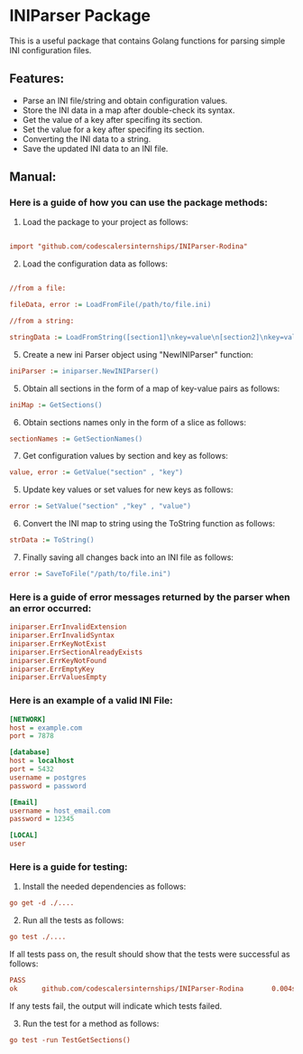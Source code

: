 # __INIParser Package__

This is a useful package that contains Golang functions for parsing simple INI configuration files.

## __Features:__
- Parse an INI file/string and obtain configuration values.
- Store the INI data in a map after double-check its syntax.
- Get the value of a key after specifing its section.
- Set the value for a key after specifing its section.
- Converting the INI data to a string.
- Save the updated INI data to an INI file.


## __Manual:__

### __Here is a guide of how you can use the package methods:__


1. Load the package to your project as follows:
```ini

import "github.com/codescalersinternships/INIParser-Rodina"
```

2. Load the configuration data as follows:
```ini

//from a file:

fileData, error := LoadFromFile(/path/to/file.ini)

//from a string:

stringData := LoadFromString([section1]\nkey=value\n[section2]\nkey=value\n..etc)
```

5. Create a new ini Parser object using "NewINIParser" function:
```ini
iniParser := iniparser.NewINIParser()
```

5. Obtain all sections in the form of a map of key-value pairs as follows:
```ini
iniMap := GetSections()
```

6. Obtain sections names only in the form of a slice as follows:
```ini
sectionNames := GetSectionNames()
```

7. Get configuration values by section and key as follows:
```ini
value, error := GetValue("section" , "key")
```

5. Update key values or set values for new keys as follows:
```ini
error := SetValue("section" ,"key" , "value")
```

6. Convert the INI map to string using the ToString function as follows:
```ini
strData := ToString()
```

7. Finally saving all changes back into an INI file as follows:
```ini
error := SaveToFile("/path/to/file.ini")
```

### __Here is a guide of error messages returned by the parser when an error occurred:__
```ini
iniparser.ErrInvalidExtension
iniparser.ErrInvalidSyntax
iniparser.ErrKeyNotExist
iniparser.ErrSectionAlreadyExists
iniparser.ErrKeyNotFound
iniparser.ErrEmptyKey 
iniparser.ErrValuesEmpty
```

### __Here is an example of a valid INI File:__

```ini
[NETWORK]
host = example.com
port = 7878

[database]
host = localhost
port = 5432
username = postgres
password = password

[Email]
username = host_email.com
password = 12345

[LOCAL]
user
```


### __Here is a guide for testing:__

1. Install the needed dependencies as follows:
```ini
go get -d ./....
```

2. Run all the tests as follows: 
```ini
go test ./....
```
If all tests pass on, the result should show that the tests were successful as follows:
```ini
PASS
ok      github.com/codescalersinternships/INIParser-Rodina       0.004s
```
If any tests fail, the output will indicate which tests failed.

3. Run the test for a method as follows:
```ini
go test -run TestGetSections()
```
